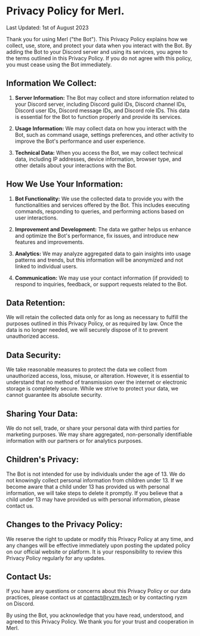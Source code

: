 # Privacy Policy for Merl.

Last Updated: 1st of August 2023

Thank you for using Merl ("the Bot"). This Privacy Policy explains how we collect, use, store, and protect your data when you interact with the Bot. By adding the Bot to your Discord server and using its services, you agree to the terms outlined in this Privacy Policy. If you do not agree with this policy, you must cease using the Bot immediately.

## Information We Collect:

1. **Server Information:** The Bot may collect and store information related to your Discord server, including Discord guild IDs, Discord channel IDs, Discord user IDs, Discord message IDs, and Discord role IDs. This data is essential for the Bot to function properly and provide its services.

2. **Usage Information:** We may collect data on how you interact with the Bot, such as command usage, settings preferences, and other activity to improve the Bot's performance and user experience.

3. **Technical Data:** When you access the Bot, we may collect technical data, including IP addresses, device information, browser type, and other details about your interactions with the Bot.

## How We Use Your Information:

1. **Bot Functionality:** We use the collected data to provide you with the functionalities and services offered by the Bot. This includes executing commands, responding to queries, and performing actions based on user interactions.

2. **Improvement and Development:** The data we gather helps us enhance and optimize the Bot's performance, fix issues, and introduce new features and improvements.

3. **Analytics:** We may analyze aggregated data to gain insights into usage patterns and trends, but this information will be anonymized and not linked to individual users.

4. **Communication:** We may use your contact information (if provided) to respond to inquiries, feedback, or support requests related to the Bot.

## Data Retention:

We will retain the collected data only for as long as necessary to fulfill the purposes outlined in this Privacy Policy, or as required by law. Once the data is no longer needed, we will securely dispose of it to prevent unauthorized access.

## Data Security:

We take reasonable measures to protect the data we collect from unauthorized access, loss, misuse, or alteration. However, it is essential to understand that no method of transmission over the internet or electronic storage is completely secure. While we strive to protect your data, we cannot guarantee its absolute security.

## Sharing Your Data:

We do not sell, trade, or share your personal data with third parties for marketing purposes. We may share aggregated, non-personally identifiable information with our partners or for analytics purposes.

## Children's Privacy:

The Bot is not intended for use by individuals under the age of 13. We do not knowingly collect personal information from children under 13. If we become aware that a child under 13 has provided us with personal information, we will take steps to delete it promptly. If you believe that a child under 13 may have provided us with personal information, please contact us.

## Changes to the Privacy Policy:

We reserve the right to update or modify this Privacy Policy at any time, and any changes will be effective immediately upon posting the updated policy on our official website or platform. It is your responsibility to review this Privacy Policy regularly for any updates.

## Contact Us:

If you have any questions or concerns about this Privacy Policy or our data practices, please contact us at contact@ryzm.tech or by contacting ryzm on Discord.

By using the Bot, you acknowledge that you have read, understood, and agreed to this Privacy Policy. We thank you for your trust and cooperation in Merl.
